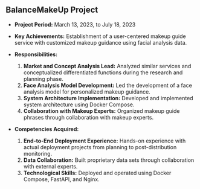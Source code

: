 ## BalanceMakeUp Project
- **Project Period:** March 13, 2023, to July 18, 2023
- **Key Achievements:** Establishment of a user-centered makeup guide service with customized makeup guidance using facial analysis data.
- **Responsibilities:**
  1. **Market and Concept Analysis Lead:** Analyzed similar services and conceptualized differentiated functions during the research and planning phase.
  2. **Face Analysis Model Development:** Led the development of a face analysis model for personalized makeup guidance.
  3. **System Architecture Implementation:** Developed and implemented system architecture using Docker Compose.
  4. **Collaboration with Makeup Experts:** Organized makeup guide phrases through collaboration with makeup experts.

- **Competencies Acquired:**
  1. **End-to-End Deployment Experience:** Hands-on experience with actual deployment projects from planning to post-distribution monitoring.
  2. **Data Collaboration:** Built proprietary data sets through collaboration with external experts.
  3. **Technological Skills:** Deployed and operated using Docker Compose, FastAPI, and Nginx.